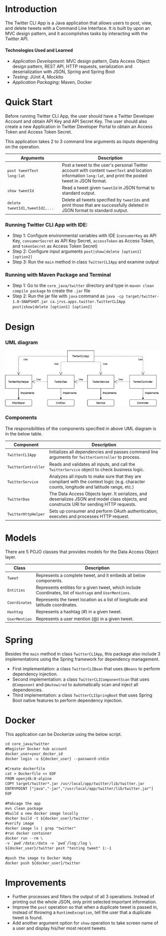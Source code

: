 # Introduction
The Twitter CLI App is a Java application that allows users to post, view, and delete tweets
with a Command Line Interface. It is built by upon an MVC design pattern, and it accomplishes tasks
by interacting with the Twitter API. 

#### Technologies Used and Learned
- *Application Development*: MVC design pattern, Data Access Object design pattern, REST API, HTTP requests, serialization and deserialization with JSON, Spring and Spring Boot
- *Testing*: JUnit 4, Mockito
- *Application Packaging*: Maven, Docker


# Quick Start

Before running Twitter CLI App, the user should have a Twitter Developer Account and obtain API Key and API Secret Key.
The user should also create a new Application in Twitter Developer Portal to obtain an Access Token and Access Token Secret.

This application takes 2 to 3 command line arguments as inputs depending on the operation.

Arguments | Description
------------ | -------------
`post tweetText long:lat` | Post a tweet to the user's personal Twitter account with content `tweetText` and location information `long:lat`, and print the posted tweet in JSON format.
`show tweetId` | Read a tweet given `tweetId` in JSON format to standard output.
`delete tweetId1,tweetId2,...` | Delete all tweets specified by `tweetIds` and print those that are successfully deleted in JSON format to standard output.

### Running Twitter CLI App with IDE:
- Step 1: Configure environmental variables with IDE (`consumerKey` as API Key, `consumerSecret` as API Key Secret, `accessToken` as Access Token, and `tokenSecret` as Access Token Secret)
- Step 2: Configure input arguments `post|show|delete [option1] [option2]`
- Step 3: Run the `main` method in class `TwitterCLIApp` and examine output

### Running with Maven Package and Terminal
- Step 1: Go to the `core_java/twitter` directory and type in `maven clean compile package` to create the `.jar` file
- Step 2: Run the jar file with `java` command as `java -cp target/twitter-1.0-SNAPSHOT.jar ca.jrvs.apps.twitter.TwitterCLIApp post|show|delete [option1] [option2]`


# Design

### UML diagram
![UML Diagram](assets/UML.png)

### Components
The responsibilities of the components specified in above UML diagram is in the below table.

Component | Description
------------ | -------------
`TwitterCLIApp` | Initializes all dependencies and passes command line arguments for `TwitterController` to process.
`TwitterController` | Reads and validates all inputs, and call the `TwitterService` object to check business logic.
`TwitterService` | Analyzes all inputs to make sure that they are compliant with the context logic (e.g. character counts, longitude and latitude range, etc.)
`TwitterDao` | The Data Access Objects layer. It serializes, and deserializes JSON and model class objects, and constructs URI for sending HTTP requests.
 `TwitterHttpHelper` | Sets up consumer and perform OAuth authentication, executes and processes HTTP request.


# Models

There are 5 POJO classes that provides models for the Data Access Object layer.

Class | Description
------------ | -------------
`Tweet` | Represents a complete tweet, and it embeds all below components.
`Entities` | Represents entities for a given tweet, which include Coordinates, list of `Hashtag`s and `UserMentions`.
`Coordinates` | Represents the tweet location as a list of longitude and latitude coordinates.
`Hashtag` | Represents a hashtag (#) in a given tweet.
`UserMention` | Represents a user mention (@) in a given tweet.


# Spring
Besides the `main` method in class `TwitterCLIApp`, this package also include 3 implementations using the Spring framework for dependency management.

- First implementation: a class `TwitterCLIBean` that uses `@Beans` to perform dependency injection.
- Second implementation: a class `TwitterCLIComponentScan` that uses `@Component` and `@Autowired` to automatically scan and inject all dependencies.
- Third implementation: a class `TwitterCLISpringBoot` that uses Spring Boot native features to perform dependency injection.


# Docker
This application can be Dockerize using the below script.

```$xslt
cd core_java/twitter
#Register Docker hub account
docker_user=your_docker_id
docker login -u ${docker_user} --password-stdin 

#Create dockerfile
cat > Dockerfile << EOF
FROM openjdk:8-alpine
COPY target/twitter*.jar /usr/local/app/twitter/lib/twitter.jar
ENTRYPOINT ["java","-jar","/usr/local/app/twitter/lib/twitter.jar"]
EOF

#Pakcage the app
mvn clean package
#build a new docker image locally
docker build -t ${docker_user}/twitter .
#verify image
docker image ls | grep "twitter"
#run docker container
docker run --rm \
-v `pwd`/data:/data -v `pwd`/log:/log \
${docker_user}/twitter post "testing tweet" 1:-1

#push the image to Docker Hubg
docker push ${docker_user}/twitter
```


# Improvements
- Further processes and filters the output of all 3 operations. Instead of printing out the whole JSON, only print selected important information.
- Improve the `post` operation so that when a duplicate tweet is passed in, instead of throwing a `RuntimeException`, tell the user that a duplicate tweet is found.
- Add another argument option for `show` operation to take screen name of a user and display his/her most recent tweets.